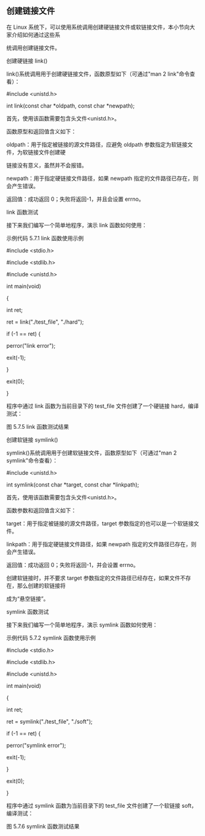 ## 创建链接文件

在 Linux 系统下，可以使用系统调用创建硬链接文件或软链接文件，本小节向大家介绍如何通过这些系

统调用创建链接文件。

创建硬链接 link()

link()系统调用用于创建硬链接文件，函数原型如下（可通过"man 2 link"命令查看）：

#include <unistd.h>

int link(const char \*oldpath, const char \*newpath);

首先，使用该函数需要包含头文件<unistd.h>。

函数原型和返回值含义如下：

oldpath：用于指定被链接的源文件路径，应避免 oldpath 参数指定为软链接文件，为软链接文件创建硬

链接没有意义，虽然并不会报错。

newpath：用于指定硬链接文件路径，如果 newpath 指定的文件路径已存在，则会产生错误。

返回值：成功返回 0；失败将返回-1，并且会设置 errno。

link 函数测试

接下来我们编写一个简单地程序，演示 link 函数如何使用：

示例代码 5.7.1 link 函数使用示例

#include <stdio.h>

#include <stdlib.h>

#include <unistd.h>

int main(void)

{

int ret;

ret = link("./test\_file", "./hard");

if (-1 == ret) {

perror("link error");

exit(-1);

}

exit(0);

}

程序中通过 link 函数为当前目录下的 test\_file 文件创建了一个硬链接 hard，编译测试：

图 5.7.5 link 函数测试结果

创建软链接 symlink()

symlink()系统调用用于创建软链接文件，函数原型如下（可通过"man 2 symlink"命令查看）：

#include <unistd.h>

int symlink(const char \*target, const char \*linkpath);

首先，使用该函数需要包含头文件<unistd.h>。

函数参数和返回值含义如下：

target：用于指定被链接的源文件路径，target 参数指定的也可以是一个软链接文件。

linkpath：用于指定硬链接文件路径，如果 newpath 指定的文件路径已存在，则会产生错误。

返回值：成功返回 0；失败将返回-1，并会设置 errno。

创建软链接时，并不要求 target 参数指定的文件路径已经存在，如果文件不存在，那么创建的软链接将

成为“悬空链接”。

symlink 函数测试

接下来我们编写一个简单地程序，演示 symlink 函数如何使用：

示例代码 5.7.2 symlink 函数使用示例

#include <stdio.h>

#include <stdlib.h>

#include <unistd.h>

int main(void)

{

int ret;

ret = symlink("./test\_file", "./soft");

if (-1 == ret) {

perror("symlink error");

exit(-1);

}

exit(0);

}

程序中通过 symlink 函数为当前目录下的 test\_file 文件创建了一个软链接 soft，编译测试：

图 5.7.6 symlink 函数测试结果
